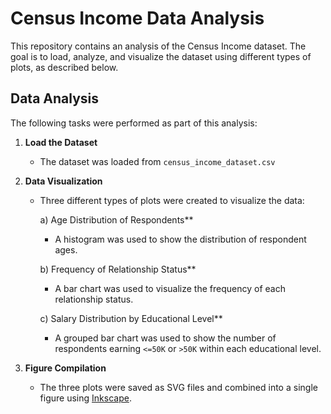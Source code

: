 # Census Income Data Analysis

This repository contains an analysis of the Census Income dataset. The goal is to load, analyze, and visualize the dataset using different types of plots, as described below.


## Data Analysis

The following tasks were performed as part of this analysis:

1. **Load the Dataset**
   - The dataset was loaded from `census_income_dataset.csv`

2. **Data Visualization**
   - Three different types of plots were created to visualize the data:
     
     a) Age Distribution of Respondents**
        - A histogram was used to show the distribution of respondent ages.
     
     b) Frequency of Relationship Status**
        - A bar chart was used to visualize the frequency of each relationship status.
     
     c) Salary Distribution by Educational Level**
        - A grouped bar chart was used to show the number of respondents earning `<=50K` or `>50K` within each educational level.

3. **Figure Compilation**
   - The three plots were saved as SVG files and combined into a single figure using [Inkscape](https://inkscape.org/de/).


